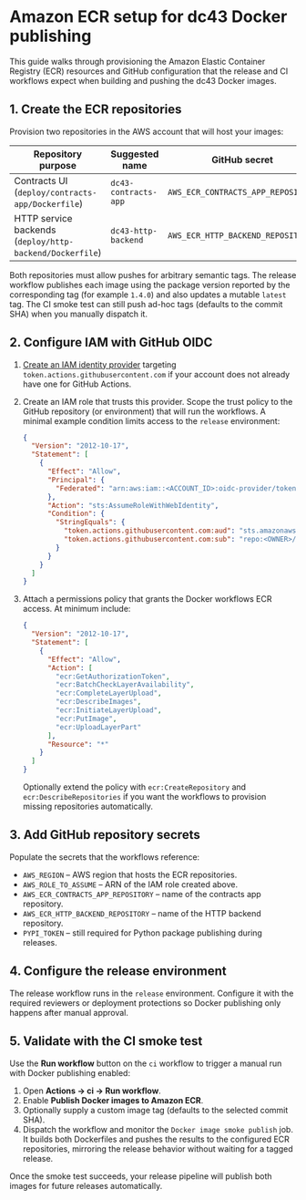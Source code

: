 # Amazon ECR setup for dc43 Docker publishing

This guide walks through provisioning the Amazon Elastic Container Registry (ECR)
resources and GitHub configuration that the release and CI workflows expect when
building and pushing the dc43 Docker images.

## 1. Create the ECR repositories

Provision two repositories in the AWS account that will host your images:

| Repository purpose | Suggested name | GitHub secret |
| --- | --- | --- |
| Contracts UI (`deploy/contracts-app/Dockerfile`) | `dc43-contracts-app` | `AWS_ECR_CONTRACTS_APP_REPOSITORY` |
| HTTP service backends (`deploy/http-backend/Dockerfile`) | `dc43-http-backend` | `AWS_ECR_HTTP_BACKEND_REPOSITORY` |

Both repositories must allow pushes for arbitrary semantic tags. The release
workflow publishes each image using the package version reported by the
corresponding tag (for example `1.4.0`) and also updates a mutable `latest`
tag. The CI smoke test can still push ad-hoc tags (defaults to the commit SHA)
when you manually dispatch it.

## 2. Configure IAM with GitHub OIDC

1. [Create an IAM identity provider](https://docs.aws.amazon.com/IAM/latest/UserGuide/id_roles_providers_create_oidc.html)
   targeting `token.actions.githubusercontent.com` if your account does not
   already have one for GitHub Actions.
2. Create an IAM role that trusts this provider. Scope the trust policy to the
   GitHub repository (or environment) that will run the workflows. A minimal
   example condition limits access to the `release` environment:

   ```json
   {
     "Version": "2012-10-17",
     "Statement": [
       {
         "Effect": "Allow",
         "Principal": {
           "Federated": "arn:aws:iam::<ACCOUNT_ID>:oidc-provider/token.actions.githubusercontent.com"
         },
         "Action": "sts:AssumeRoleWithWebIdentity",
         "Condition": {
           "StringEquals": {
             "token.actions.githubusercontent.com:aud": "sts.amazonaws.com",
             "token.actions.githubusercontent.com:sub": "repo:<OWNER>/<REPO>:environment:release"
           }
         }
       }
     ]
   }
   ```
3. Attach a permissions policy that grants the Docker workflows ECR access. At
   minimum include:

   ```json
   {
     "Version": "2012-10-17",
     "Statement": [
       {
         "Effect": "Allow",
         "Action": [
           "ecr:GetAuthorizationToken",
           "ecr:BatchCheckLayerAvailability",
           "ecr:CompleteLayerUpload",
           "ecr:DescribeImages",
           "ecr:InitiateLayerUpload",
           "ecr:PutImage",
           "ecr:UploadLayerPart"
         ],
         "Resource": "*"
       }
     ]
   }
   ```

   Optionally extend the policy with `ecr:CreateRepository` and
   `ecr:DescribeRepositories` if you want the workflows to provision missing
   repositories automatically.

## 3. Add GitHub repository secrets

Populate the secrets that the workflows reference:

- `AWS_REGION` – AWS region that hosts the ECR repositories.
- `AWS_ROLE_TO_ASSUME` – ARN of the IAM role created above.
- `AWS_ECR_CONTRACTS_APP_REPOSITORY` – name of the contracts app repository.
- `AWS_ECR_HTTP_BACKEND_REPOSITORY` – name of the HTTP backend repository.
- `PYPI_TOKEN` – still required for Python package publishing during releases.

## 4. Configure the release environment

The release workflow runs in the `release` environment. Configure it with the
required reviewers or deployment protections so Docker publishing only happens
after manual approval.

## 5. Validate with the CI smoke test

Use the **Run workflow** button on the `ci` workflow to trigger a manual run
with Docker publishing enabled:

1. Open **Actions → ci → Run workflow**.
2. Enable **Publish Docker images to Amazon ECR**.
3. Optionally supply a custom image tag (defaults to the selected commit SHA).
4. Dispatch the workflow and monitor the `Docker image smoke publish` job. It
   builds both Dockerfiles and pushes the results to the configured ECR
   repositories, mirroring the release behavior without waiting for a tagged
   release.

Once the smoke test succeeds, your release pipeline will publish both images for
future releases automatically.
